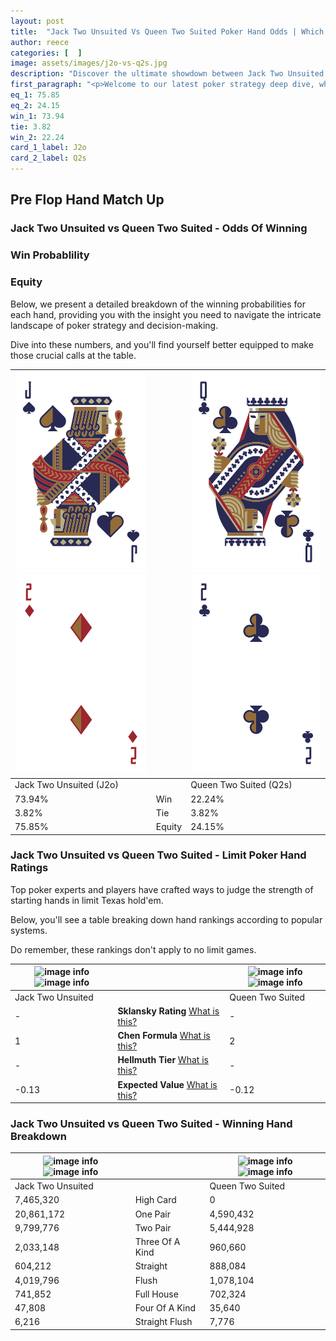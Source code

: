 ```yaml
---
layout: post
title:  "Jack Two Unsuited Vs Queen Two Suited Poker Hand Odds | Which Is The Better Hand In Poker? A Complete Guide"
author: reece
categories: [  ]
image: assets/images/j2o-vs-q2s.jpg
description: "Discover the ultimate showdown between Jack Two Unsuited and Queen Two Suited in poker! Uncover the odds, strategies, and scenarios where one hand triumphs over the other. Get ready to up your poker game with this thrilling analysis."
first_paragraph: "<p>Welcome to our latest poker strategy deep dive, where we're pitting two distinct hands against each other in a high-stakes showdown: Jack Two Unsuited vs Queen Two Suited.</p><p>In the dynamic world of poker, every decision counts, and knowing which hand holds the upper hand is key to your success at the table.</p><p>In this article, we'll dissect these two hands, explore the scenarios where one dominates the other, and equip you with the knowledge to make strategic choices that can tip the odds in your favor.</p><p>Get ready to unravel the intriguing dynamics of these poker hands and elevate your game to new heights.</p>"
eq_1: 75.85
eq_2: 24.15
win_1: 73.94
tie: 3.82
win_2: 22.24
card_1_label: J2o
card_2_label: Q2s
---
```




[comment]: # (sp0)

## Pre Flop Hand Match Up

<div class="table hand-ratings" markdown="1"> 



### Jack Two Unsuited vs Queen Two Suited - Odds Of Winning


  
<div class="row graphs"> 
<div class="col-lg-6">
    <h3>Win Probablility</h3>
    <canvas id="WinChart"></canvas>
</div>
<div class="col-lg-6">
    <h3>Equity</h3>
    <canvas id="EquityChart"></canvas>
</div>
</div>

  Below, we present a detailed breakdown of the winning probabilities for each hand, providing you with the insight you need to navigate the intricate landscape of poker strategy and decision-making. 

Dive into these numbers, and you'll find yourself better equipped to make those crucial calls at the table.


    
| ![image info](assets/images/hand1/j.png) ![image info](assets/images/hand1/2o.png) |  | ![image info](assets/images/hand2/q.png) ![image info](assets/images/hand2/2.png) |
| -------- | -------- | -------- |
| Jack Two Unsuited (J2o) |  | Queen Two Suited (Q2s) |
| 73.94% | Win | 22.24% |
| 3.82% | Tie | 3.82% |
| 75.85% | Equity | 24.15% |




[comment]: # (sp1)



### Jack Two Unsuited vs Queen Two Suited - Limit Poker Hand Ratings

Top poker experts and players have crafted ways to judge the strength of starting hands in limit Texas hold'em. 

Below, you'll see a table breaking down hand rankings according to popular systems. 

Do remember, these rankings don't apply to no limit games.


    
| ![image info](https://www.riverpairs.com/assets/images/hand1/j.png) ![image info](https://www.riverpairs.com/assets/images/hand1/2o.png) |  | ![image info](https://www.riverpairs.com/assets/images/hand2/q.png) ![image info](https://www.riverpairs.com/assets/images/hand2/2.png) |
| -------- | -------- | -------- |
| Jack Two Unsuited |  | Queen Two Suited |
| - | **Sklansky Rating** [What is this?](/sklansky-rating-explained) | - |
| 1 | **Chen Formula** [What is this?](/chen-formula-explained) | 2 |
| - | **Hellmuth Tier** [What is this?](/Hellmuth-tier-explained) | - |
| -0.13 | **Expected Value** [What is this?](/expected-value-explained) | -0.12 |




[comment]: # (sp2)



### Jack Two Unsuited vs Queen Two Suited - Winning Hand Breakdown


    
| ![image info](https://www.riverpairs.com/assets/images/hand1/j.png) ![image info](https://www.riverpairs.com/assets/images/hand1/2o.png) |  | ![image info](https://www.riverpairs.com/assets/images/hand2/q.png) ![image info](https://www.riverpairs.com/assets/images/hand2/2.png) |
| -------- | -------- | -------- |
| Jack Two Unsuited |  | Queen Two Suited |
| 7,465,320 | High Card | 0 |
| 20,861,172 | One Pair | 4,590,432 |
| 9,799,776 | Two Pair | 5,444,928 |
| 2,033,148 | Three Of A Kind | 960,660 |
| 604,212 | Straight | 888,084 |
| 4,019,796 | Flush | 1,078,104 |
| 741,852 | Full House | 702,324 |
| 47,808 | Four Of A Kind | 35,640 |
| 6,216 | Straight Flush | 7,776 |




[comment]: # (sp3)



</div>

[comment]: # (sp4)



[comment]: # (sp5)

